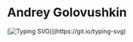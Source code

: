 # Andrey Golovushkin

[![Typing SVG](https://readme-typing-svg.demolab.com?font=Fira+Code&pause=1000&width=435&lines=Welcome+to+my+profile!;Studying+backend+python+development;Fine+to+learn+something+new;20+years+of+promting+in+internet:))](https://git.io/typing-svg)



